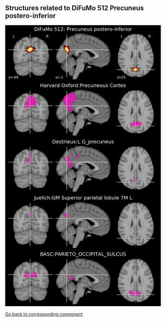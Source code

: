 


## Structures related to DiFuMo 512 Precuneus postero-inferior

![511](511.jpg "Structures related to DiFuMo 512 Precuneus postero-inferior")

[Go back to corresponding component](https://parietal-inria.github.io/DiFuMo/512/html/511.html)